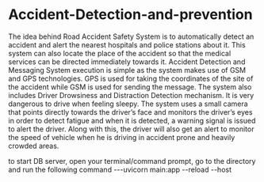 # Accident-Detection-and-prevention
The idea behind Road Accident Safety System is to automatically detect an accident and alert the nearest hospitals and police stations about it. This system can also locate the place of the accident so that the medical services can be directed immediately towards it. Accident Detection and Messaging System execution is simple as the system makes use of GSM and GPS technologies. GPS is used for taking the coordinates of the site of the accident while GSM is used for sending the message. The system also includes Driver Drowsiness and Distraction Detection mechanism. It is very dangerous to drive when feeling sleepy. The system uses a small camera that points directly towards the driver’s face and monitors the driver’s eyes in order to detect fatigue and when it is detected, a warning signal is issued to alert the driver. Along with this, the driver will also get an alert to monitor the speed of vehicle when he is driving in accident prone and heavily crowded areas.


to start DB server, open your terminal/command prompt, go to the directory and run the following command
---uvicorn main:app --reload --host <Server IP Address>
